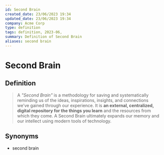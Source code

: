 ```yaml
---
id: Second Brain
created_date: 23/06/2023 19:34
updated_date: 23/06/2023 19:34
company: Acme Corp
type: definition
tags: definition, 2023-06,
summary: Definition of Second Brain
aliases: second brain
---
```


# Second Brain

## Definition

> A *"Second Brain"* is a methodology for saving and systematically reminding us of the ideas, inspirations, insights, and connections we’ve gained through our experience. It is **an external, centralized, digital repository for the things you learn** and the resources from which they come. A Second Brain ultimately expands our memory and our intellect using modern tools of technology.

## Synonyms

- second brain
